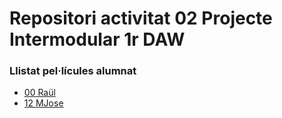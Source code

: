 # Repositori activitat 02 Projecte Intermodular 1r DAW

### Llistat pel·lícules alumnat
- [00 Raül](https://raulvallsaranda.github.io/)
- [12 MJose](https://mjosebh.github.io)


